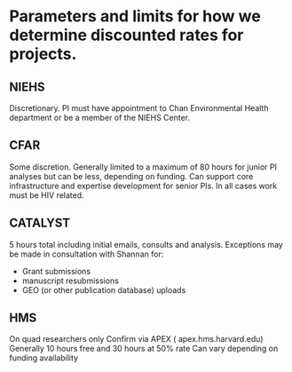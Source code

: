 # Parameters and limits for how we determine discounted rates for projects.

## NIEHS
Discretionary. 
PI must have appointment to Chan Environmental Health department or be a member of the NIEHS Center. 

## CFAR
Some discretion. 
Generally limited to a maximum of 80 hours for junior PI analyses but can be less, depending on funding.
Can support core infrastructure and expertise development for senior PIs. 
In all cases work must be HIV related.

## CATALYST
5 hours total including initial emails, consults and analysis.
Exceptions may be made in consultation with Shannan for:
- Grant submissions 
- manuscript resubmissions 
- GEO (or other publication database) uploads

## HMS
On quad researchers only 
Confirm via APEX ( apex.hms.harvard.edu)
Generally 10 hours free and 30 hours at 50% rate
Can vary depending on funding availability

